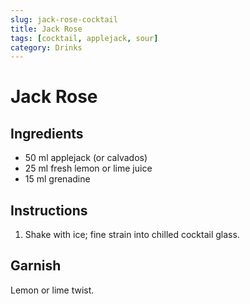 ```yaml
---
slug: jack-rose-cocktail
title: Jack Rose
tags: [cocktail, applejack, sour]
category: Drinks
---
```


# Jack Rose

## Ingredients

- 50 ml applejack (or calvados)
- 25 ml fresh lemon or lime juice
- 15 ml grenadine

## Instructions

1. Shake with ice; fine strain into chilled cocktail glass.

## Garnish

Lemon or lime twist.

